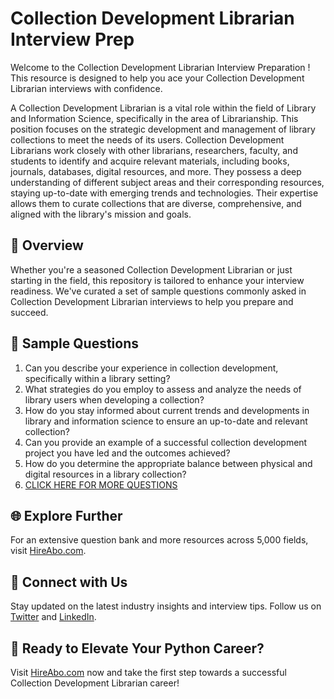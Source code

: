 # Collection Development Librarian Interview Prep

Welcome to the Collection Development Librarian Interview Preparation ! This resource is designed to help you ace your Collection Development Librarian interviews with confidence.

A Collection Development Librarian is a vital role within the field of Library and Information Science, specifically in the area of Librarianship. This position focuses on the strategic development and management of library collections to meet the needs of its users. Collection Development Librarians work closely with other librarians, researchers, faculty, and students to identify and acquire relevant materials, including books, journals, databases, digital resources, and more. They possess a deep understanding of different subject areas and their corresponding resources, staying up-to-date with emerging trends and technologies. Their expertise allows them to curate collections that are diverse, comprehensive, and aligned with the library's mission and goals.

## 🚀 Overview

Whether you're a seasoned Collection Development Librarian or just starting in the field, this repository is tailored to enhance your interview readiness. We've curated a set of sample questions commonly asked in Collection Development Librarian interviews to help you prepare and succeed.

## 📝 Sample Questions

1. Can you describe your experience in collection development, specifically within a library setting?
2. What strategies do you employ to assess and analyze the needs of library users when developing a collection?
3. How do you stay informed about current trends and developments in library and information science to ensure an up-to-date and relevant collection?
4. Can you provide an example of a successful collection development project you have led and the outcomes achieved?
5. How do you determine the appropriate balance between physical and digital resources in a library collection?
6. [CLICK HERE FOR MORE QUESTIONS](https://hireabo.com/job/18_0_25/Collection%20Development%20Librarian)

## 🌐 Explore Further

For an extensive question bank and more resources across 5,000 fields, visit [HireAbo.com](https://www.hireabo.com).

## 📱 Connect with Us

Stay updated on the latest industry insights and interview tips. Follow us on [Twitter](https://twitter.com/hireabo) and [LinkedIn](https://www.linkedin.com/in/hire-abo-3609972a8/).

## 🚀 Ready to Elevate Your Python Career?

Visit [HireAbo.com](https://www.hireabo.com) now and take the first step towards a successful Collection Development Librarian career!